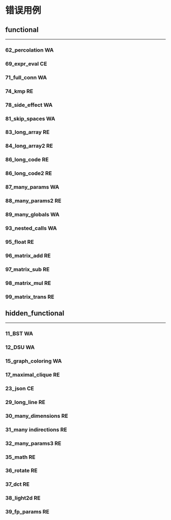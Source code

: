 # 错误用例

## functional

---

### 62_percolation WA

### 69_expr_eval CE

### 71_full_conn WA

### 74_kmp RE

### 78_side_effect WA

### 81_skip_spaces WA

### 83_long_array RE

### 84_long_array2 RE

### 86_long_code RE

### 86_long_code2 RE

### 87_many_params WA

### 88_many_params2 RE

### 89_many_globals WA

### 93_nested_calls WA

### 95_float RE

### 96_matrix_add RE

### 97_matrix_sub RE

### 98_matrix_mul RE

### 99_matrix_trans RE

## hidden_functional

---

### 11_BST WA

### 12_DSU WA

### 15_graph_coloring WA

### 17_maximal_clique RE

### 23_json CE

### 29_long_line RE

### 30_many_dimensions RE

### 31_many indirections RE

### 32_many_params3 RE

### 35_math RE

### 36_rotate RE

### 37_dct RE

### 38_light2d RE

### 39_fp_params RE


